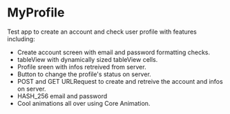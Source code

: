 # MyProfile

Test app to create an account and check user profile with features including:

- Create account screen with email and password formatting checks.
- tableView with dynamically sized tableView cells.
- Profile sreen with infos retreived from server.
- Button to change the profile's status on server.
- POST and GET URLRequest to create and retreive the account and infos on server.
- HASH_256 email and password
- Cool animations all over using Core Animation.
